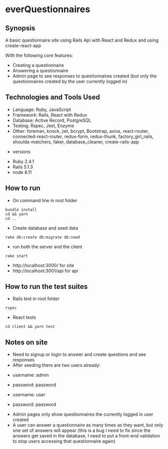 everQuestionnaires
=======================
## Synopsis

A basic questionnaire site using Rails Api with React and Redux
and using create-react-app

With the following core features:

- Creating a questionnaire
- Answering a questionnaire
- Admin page to see responses to questionnaires created
(but only the questionnaires created by the user currently logged in)

## Technologies and Tools Used

- Language: Ruby, JavaScript
- Framework: Rails, React with Redux
- Database: Active Record, PostgreSQL
- Testing: Rspec, Jest, Enzyme
- Other: foreman, knock, jwt, bcrypt, Bootstrap,
         axios, react-router, connected-react-router,
         redux-form, redux-thunk, factory_girl_rails,
         shoulda-matchers, faker, database_cleaner,
         create-rails-app

* versions
- Ruby 2.4.1
- Rails 5.1.3
- node 6.11

## How to run
- On command line in root folder
```
bundle install
cd && yarn
cd ..
```
- Create database and seed data
```
rake db:create db:migrate db:seed
```
- run both the server and the client
```
rake start
```
- http://localhost:3000/ for site
- http://localhost:3001/api for api

## How to run the test suites
- Rails test in root folder
```
rspec
```
- React tests
```
cd client && yarn test
```
## Notes on site
- Need to signup or login to answer and create questions and see responses
- After seeding there are two users already:
* username: admin
* password: password

* username: user
* password: password

- Admin pages only show questionnaires the currently logged in user created
- A user can answer a questionnaire as many times as they want, but only one
set of answers will appear
(this is a bug I need to fix since the answers get saved in the database, I need
  to put a front-end validation to stop users accessing that questionnaire again)


